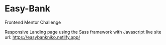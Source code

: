 # Easy-Bank
Frontend Mentor Challenge

Responsive Landing page using the Sass framework with Javascript
live site url: https://easybankniko.netlify.app/
